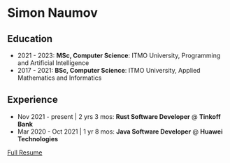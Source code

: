 # Simon Naumov

## Education

- 2021 - 2023: **MSc, Computer Science**: ITMO University, Programming and Artificial Intelligence
- 2017 - 2021: **BSc, Computer Science**: ITMO University, Applied Mathematics and Informatics

## Experience

- Nov 2021 - present | 2 yrs 3 mos: **Rust Software Developer** @ **Tinkoff Bank**
- Mar 2020 - Oct 2021 | 1 yr 8 mos: **Java Software Developer** @ **Huawei Technologies**

[Full Resume](https://github.com/nothingelsematters/nothingelsematters/blob/master/cv.pdf)
